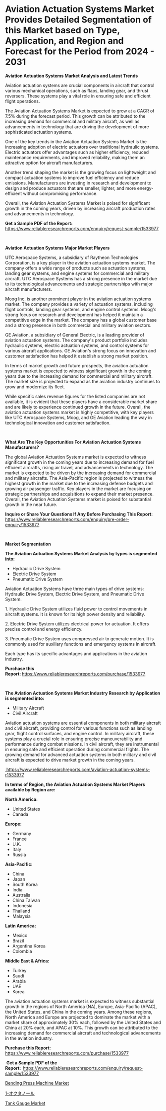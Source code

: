 <p><h1>Aviation Actuation Systems Market Provides Detailed Segmentation of this Market based on Type, Application, and Region and Forecast for the Period from 2024 - 2031</h1></p><p><strong>Aviation Actuation Systems Market Analysis and Latest Trends</strong></p>
<p><p>Aviation actuation systems are crucial components in aircraft that control various mechanical operations, such as flaps, landing gear, and thrust reversers. These systems play a vital role in ensuring safe and efficient flight operations.</p><p>The Aviation Actuation Systems Market is expected to grow at a CAGR of 7.5% during the forecast period. This growth can be attributed to the increasing demand for commercial and military aircraft, as well as advancements in technology that are driving the development of more sophisticated actuation systems.</p><p>One of the key trends in the Aviation Actuation Systems Market is the increasing adoption of electric actuators over traditional hydraulic systems. Electric actuators offer advantages such as higher efficiency, reduced maintenance requirements, and improved reliability, making them an attractive option for aircraft manufacturers.</p><p>Another trend shaping the market is the growing focus on lightweight and compact actuation systems to improve fuel efficiency and reduce emissions. Manufacturers are investing in research and development to design and produce actuators that are smaller, lighter, and more energy-efficient without compromising performance.</p><p>Overall, the Aviation Actuation Systems Market is poised for significant growth in the coming years, driven by increasing aircraft production rates and advancements in technology.</p></p>
<p><strong>Get a Sample PDF of the Report:&nbsp;</strong> <a href="https://www.reliableresearchreports.com/enquiry/request-sample/1533977">https://www.reliableresearchreports.com/enquiry/request-sample/1533977</a></p>
<p>&nbsp;</p>
<p><strong>Aviation Actuation Systems Major Market Players</strong></p>
<p><p>UTC Aerospace Systems, a subsidiary of Raytheon Technologies Corporation, is a key player in the aviation actuation systems market. The company offers a wide range of products such as actuation systems, landing gear systems, and engine systems for commercial and military aircraft. UTC Aerospace Systems has a strong presence in the market due to its technological advancements and strategic partnerships with major aircraft manufacturers.</p><p>Moog Inc. is another prominent player in the aviation actuation systems market. The company provides a variety of actuation systems, including flight controls, landing gear systems, and engine control systems. Moog's strong focus on research and development has helped it maintain a competitive edge in the market. The company has a global customer base and a strong presence in both commercial and military aviation sectors.</p><p>GE Aviation, a subsidiary of General Electric, is a leading provider of aviation actuation systems. The company's product portfolio includes hydraulic systems, electric actuation systems, and control systems for various aircraft applications. GE Aviation's strong focus on innovation and customer satisfaction has helped it establish a strong market position.</p><p>In terms of market growth and future prospects, the aviation actuation systems market is expected to witness significant growth in the coming years due to the increasing demand for commercial and military aircraft. The market size is projected to expand as the aviation industry continues to grow and modernize its fleet.</p><p>While specific sales revenue figures for the listed companies are not available, it is evident that these players have a considerable market share and are likely to experience continued growth in the future. Overall, the aviation actuation systems market is highly competitive, with key players like UTC Aerospace Systems, Moog, and GE Aviation leading the way in technological innovation and customer satisfaction.</p></p>
<p>&nbsp;</p>
<p><strong>What Are The Key Opportunities For Aviation Actuation Systems Manufacturers?</strong></p>
<p><p>The global Aviation Actuation Systems market is expected to witness significant growth in the coming years due to increasing demand for fuel efficient aircrafts, rising air travel, and advancements in technology. The market is expected to be driven by the increasing demand for commercial and military aircrafts. The Asia-Pacific region is projected to witness the highest growth in the market due to the increasing defense budgets and growing air passenger traffic. Key players in the market are focusing on strategic partnerships and acquisitions to expand their market presence. Overall, the Aviation Actuation Systems market is poised for substantial growth in the near future.</p></p>
<p><strong>Inquire or Share Your Questions If Any Before Purchasing This Report:</strong> <a href="https://www.reliableresearchreports.com/enquiry/pre-order-enquiry/1533977">https://www.reliableresearchreports.com/enquiry/pre-order-enquiry/1533977</a></p>
<p>&nbsp;</p>
<p><strong>Market Segmentation</strong></p>
<p><strong>The Aviation Actuation Systems Market Analysis by types is segmented into:</strong></p>
<p><ul><li>Hydraulic Drive System</li><li>Electric Drive System</li><li>Pneumatic Drive System</li></ul></p>
<p><p>Aviation Actuation Systems have three main types of drive systems: Hydraulic Drive System, Electric Drive System, and Pneumatic Drive System. </p><p>1. Hydraulic Drive System utilizes fluid power to control movements in aircraft systems. It is known for its high power density and reliability.</p><p>2. Electric Drive System utilizes electrical power for actuation. It offers precise control and energy efficiency.</p><p>3. Pneumatic Drive System uses compressed air to generate motion. It is commonly used for auxiliary functions and emergency systems in aircraft. </p><p>Each type has its specific advantages and applications in the aviation industry.</p></p>
<p><strong>Purchase this Report:&nbsp;</strong><a href="https://www.reliableresearchreports.com/purchase/1533977">https://www.reliableresearchreports.com/purchase/1533977</a></p>
<p>&nbsp;</p>
<p><strong>The Aviation Actuation Systems Market Industry Research by Application is segmented into:</strong></p>
<p><ul><li>Military Aircraft</li><li>Civil Aircraft</li></ul></p>
<p><p>Aviation actuation systems are essential components in both military aircraft and civil aircraft, providing control for various functions such as landing gear, flight control surfaces, and engine control. In military aircraft, these systems play a crucial role in ensuring precise maneuverability and performance during combat missions. In civil aircraft, they are instrumental in ensuring safe and efficient operation during commercial flights. The growing demand for advanced actuation systems in both military and civil aircraft is expected to drive market growth in the coming years.</p></p>
<p><a href="https://www.reliableresearchreports.com/aviation-actuation-systems-r1533977">&nbsp;https://www.reliableresearchreports.com/aviation-actuation-systems-r1533977</a></p>
<p><strong>In terms of Region, the Aviation Actuation Systems Market Players available by Region are:</strong></p>
<p>
    <p> <strong> North America: </strong>
        <ul>
            <li>United States</li>
            <li>Canada</li>
        </ul>
        </p> 
    <p> <strong> Europe: </strong>
        <ul>
            <li>Germany</li>
            <li>France</li>
            <li>U.K.</li>
            <li>Italy</li>
            <li>Russia</li>
        </ul>
        </p> 
    <p> <strong> Asia-Pacific: </strong>
        <ul>
            <li>China</li>
            <li>Japan</li>
            <li>South Korea</li>
            <li>India</li>
            <li>Australia</li>
            <li>China Taiwan</li>
            <li>Indonesia</li>
            <li>Thailand</li>
            <li>Malaysia</li>
        </ul>
        </p> 
    <p> <strong> Latin America: </strong>
        <ul>
            <li>Mexico</li>
            <li>Brazil</li>
            <li>Argentina Korea</li>
            <li>Colombia</li>
        </ul>
        </p> 
    <p> <strong> Middle East & Africa: </strong>
        <ul>
            <li>Turkey</li>
            <li>Saudi</li>
            <li>Arabia</li>
            <li>UAE</li>
            <li>Korea</li>
        </ul>
    </p>
    </p>
<p><p>The aviation actuation systems market is expected to witness substantial growth in the regions of North America (NA), Europe, Asia-Pacific (APAC), the United States, and China in the coming years. Among these regions, North America and Europe are projected to dominate the market with a market share of approximately 30% each, followed by the United States and China at 20% each, and APAC at 10%. This growth can be attributed to the increasing demand for commercial aircraft and technological advancements in the aviation industry.</p></p>
<p><strong>Purchase this Report: </strong><a href="https://www.reliableresearchreports.com/purchase/1533977">https://www.reliableresearchreports.com/purchase/1533977</a></p>
<p>&nbsp;<strong>Get a Sample PDF of the Report:&nbsp;&nbsp;</strong><a href="https://www.reliableresearchreports.com/enquiry/request-sample/1533977">https://www.reliableresearchreports.com/enquiry/request-sample/1533977</a></p>
<p><strong></strong></p>
<p><p><a href="https://www.linkedin.com/pulse/bending-press-machine-market-trends-forecast-competitive-analysis-bytye">Bending Press Machine Market</a></p><p><a href="https://medium.com/@parelledillard6/1-%E3%82%AA%E3%82%AF%E3%82%BF%E3%83%8E%E3%83%BC%E3%83%AB%E5%B8%82%E5%A0%B4%E4%BA%88%E6%B8%AC-%E5%B8%82%E5%A0%B4%E5%8B%95%E5%90%91-%E3%81%8A%E3%82%88%E3%81%B3%E5%BD%B1%E9%9F%BF%E5%88%86%E6%9E%90-2024%E5%B9%B4-2031%E5%B9%B4-ef03f47cdc8f">1-オクタノール</a></p><p><a href="https://www.linkedin.com/pulse/tank-gauge-market-trends-analysis-forecasted-period-2024-2031-tpjbe">Tank Gauge Market</a></p></p>